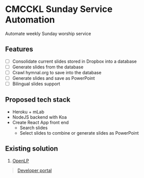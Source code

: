 # CMCCKL Sunday Service Automation
Automate weekly Sunday worship service 

## Features
- [ ] Consolidate current slides stored in Dropbox into a database
- [ ] Generate slides from the database
- [ ] Crawl hymnal.org to save into the database
- [ ] Generate slides and save as PowerPoint
- [ ] Bilingual slides support

## Proposed tech stack
- Heroku + mLab
- NodeJS backend with Koa
- Create React App front end
  - Search slides
  - Select slides to combine or generate slides as PowerPoint

## Existing solution
1. [OpenLP](https://openlp.org/)
> [Developer portal](https://openlp.io/)
